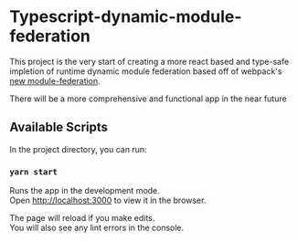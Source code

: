 # Typescript-dynamic-module-federation

This project is the very start of creating a more  react based and type-safe impletion of runtime dynamic module federation based off of webpack's [new module-federation](https://webpack.js.org/concepts/module-federation/).

There will be a more comprehensive  and functional app in the near future 

## Available Scripts

In the project directory, you can run:

### `yarn start`

Runs the app in the development mode.\
Open [http://localhost:3000](http://localhost:3000) to view it in the browser.

The page will reload if you make edits.\
You will also see any lint errors in the console.

